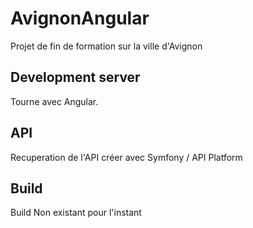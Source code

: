 # AvignonAngular

Projet de fin de formation sur la ville d'Avignon

## Development server

Tourne avec Angular. 

## API

Recuperation de l'API créer avec Symfony / API Platform

## Build

Build Non existant pour l'instant
